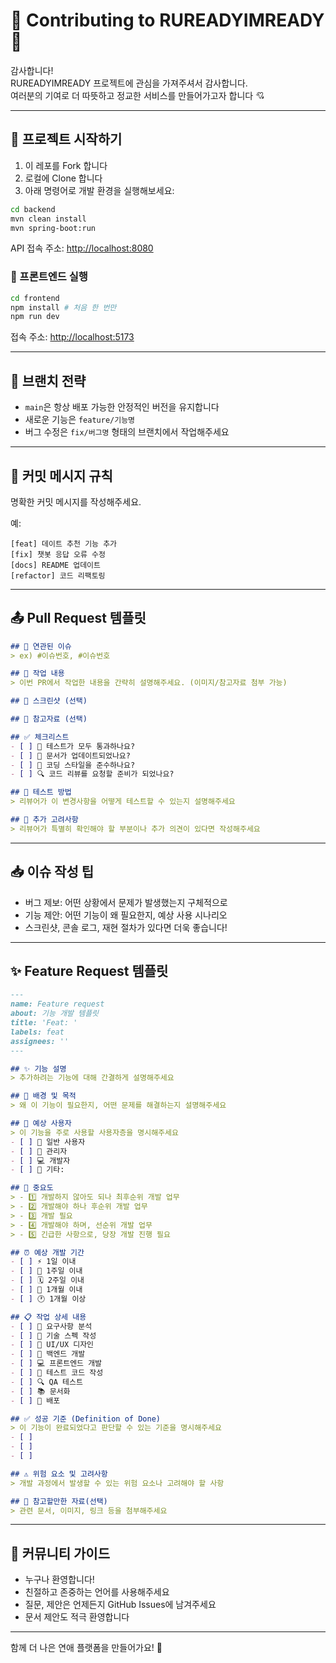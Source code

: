 # 🙌 Contributing to RUREADYIMREADY 🫶

감사합니다!  
RUREADYIMREADY 프로젝트에 관심을 가져주셔서 감사합니다.  
여러분의 기여로 더 따뜻하고 정교한 서비스를 만들어가고자 합니다 💘

---

## 🚀 프로젝트 시작하기

1. 이 레포를 Fork 합니다
2. 로컬에 Clone 합니다
3. 아래 명령어로 개발 환경을 실행해보세요:

```bash
cd backend
mvn clean install
mvn spring-boot:run
```

API 접속 주소: [http://localhost:8080](http://localhost:8080)

### 🔹 프론트엔드 실행

```bash
cd frontend
npm install # 처음 한 번만
npm run dev
```

접속 주소: [http://localhost:5173](http://localhost:5173)

---

## 🌿 브랜치 전략

- `main`은 항상 배포 가능한 안정적인 버전을 유지합니다
- 새로운 기능은 `feature/기능명`
- 버그 수정은 `fix/버그명` 형태의 브랜치에서 작업해주세요

---

## 💬 커밋 메시지 규칙

명확한 커밋 메시지를 작성해주세요.

예:
```
[feat] 데이트 추천 기능 추가
[fix] 챗봇 응답 오류 수정
[docs] README 업데이트
[refactor] 코드 리팩토링
```

---

## 📤 Pull Request 템플릿

```markdown
## 🔗 연관된 이슈
> ex) #이슈번호, #이슈번호

## 📝 작업 내용
> 이번 PR에서 작업한 내용을 간략히 설명해주세요. (이미지/참고자료 첨부 가능)

## 📸 스크린샷 (선택)

## 📎 참고자료 (선택)

## ✅ 체크리스트
- [ ] 🧪 테스트가 모두 통과하나요?
- [ ] 📖 문서가 업데이트되었나요?
- [ ] 🎨 코딩 스타일을 준수하나요?
- [ ] 🔍 코드 리뷰를 요청할 준비가 되었나요?

## 🧪 테스트 방법
> 리뷰어가 이 변경사항을 어떻게 테스트할 수 있는지 설명해주세요

## 💭 추가 고려사항
> 리뷰어가 특별히 확인해야 할 부분이나 추가 의견이 있다면 작성해주세요
```

---

## 📥 이슈 작성 팁

- 버그 제보: 어떤 상황에서 문제가 발생했는지 구체적으로
- 기능 제안: 어떤 기능이 왜 필요한지, 예상 사용 시나리오
- 스크린샷, 콘솔 로그, 재현 절차가 있다면 더욱 좋습니다!

---

## ✨ Feature Request 템플릿

```markdown
---
name: Feature request
about: 기능 개발 템플릿
title: 'Feat: '
labels: feat
assignees: ''
---

## ✨ 기능 설명
> 추가하려는 기능에 대해 간결하게 설명해주세요

## 🎯 배경 및 목적
> 왜 이 기능이 필요한지, 어떤 문제를 해결하는지 설명해주세요

## 👥 예상 사용자
> 이 기능을 주로 사용할 사용자층을 명시해주세요
- [ ] 👤 일반 사용자
- [ ] 👑 관리자
- [ ] 💻 개발자
- [ ] 🔧 기타: 

## 🚨 중요도
> - 1️⃣ 개발하지 않아도 되나 최후순위 개발 업무
> - 2️⃣ 개발해야 하나 후순위 개발 업무 
> - 3️⃣ 개발 필요 
> - 4️⃣ 개발해야 하며, 선순위 개발 업무
> - 5️⃣ 긴급한 사항으로, 당장 개발 진행 필요

## ⏰ 예상 개발 기간
- [ ] ⚡ 1일 이내
- [ ] 📅 1주일 이내
- [ ] 🗓️ 2주일 이내
- [ ] 📆 1개월 이내
- [ ] 🕐 1개월 이상

## 📋 작업 상세 내용
- [ ] 📝 요구사항 분석
- [ ] 📄 기술 스펙 작성
- [ ] 🎨 UI/UX 디자인
- [ ] 🔧 백엔드 개발
- [ ] 💻 프론트엔드 개발
- [ ] 🧪 테스트 코드 작성
- [ ] 🔍 QA 테스트
- [ ] 📚 문서화
- [ ] 🚀 배포

## ✅ 성공 기준 (Definition of Done)
> 이 기능이 완료되었다고 판단할 수 있는 기준을 명시해주세요
- [ ] 
- [ ] 
- [ ] 

## ⚠️ 위험 요소 및 고려사항
> 개발 과정에서 발생할 수 있는 위험 요소나 고려해야 할 사항

## 📎 참고할만한 자료(선택)
> 관련 문서, 이미지, 링크 등을 첨부해주세요
```

---

## 🤝 커뮤니티 가이드

- 누구나 환영합니다!
- 친절하고 존중하는 언어를 사용해주세요
- 질문, 제안은 언제든지 GitHub Issues에 남겨주세요
- 문서 제안도 적극 환영합니다

---

함께 더 나은 연애 플랫폼을 만들어가요! 💖

